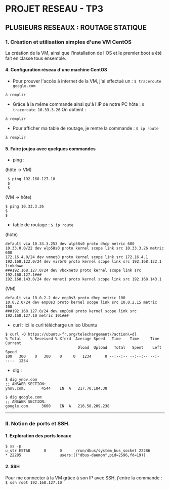 # PROJET RESEAU - TP3
## PLUSIEURS RESEAUX : ROUTAGE STATIQUE


### 1. Création et utilisation simples d'une VM CentOS

La création de la VM, ainsi que	l'installation de l'OS et le premier boot a été	fait en classe tous ensemble.

#### 4.	Configuration réseau d'une machine CentOS

+ Pour prouver l'accès à	internet de la VM, j'ai effectué	un : `$ traceroute google.com`
```
à remplir
```
+ Grâce à la même commande ainsi qu'à l'IP de notre PC hôte : `$ traceroute 10.33.3.26`
On obtient :
```
à remplir
```
+ Pour afficher ma table de routage, je rentre la commande : `$ ip route`
```
à remplir
```

#### 5. Faire joujou avec quelques commandes 

* ping :

(hôte -> VM)
``` 
 $ ping 192.168.127.10
 $
 $
```
(VM -> hôte)
```
$ ping 10.33.3.26
$
$
```
* table de routage :
`$ ip route`

(hôte)
```
default via 10.33.3.253 dev wlp58s0 proto dhcp metric 600 
10.33.0.0/22 dev wlp58s0 proto kernel scope link src 10.33.3.26 metric 600 
172.16.4.0/24 dev vmnet8 proto kernel scope link src 172.16.4.1 
192.168.122.0/24 dev virbr0 proto kernel scope link src 192.168.122.1 linkdown 
###192.168.127.0/24 dev vboxnet0 proto kernel scope link src 192.168.127.1### 
192.168.143.0/24 dev vmnet1 proto kernel scope link src 192.168.143.1 
``` 
(VM)
```
default via 10.0.2.2 dev enp0s3 proto dhcp metric 100
10.0.2.0/24 dev enp0s3 proto kernel scope link src 10.0.2.15 metric 100
###192.168.127.0/24 dev enp0s8 proto kernel scope link src 192.168.127.10 metric 101###
```

* curl :
Ici le curl télécharge un iso Ubuntu
```
$ curl -O https://ubuntu-fr.org/telechargement\?action\=dl
% Total    % Received % Xferd  Average Speed   Time    Time     Time  Current
                                Dload  Upload   Total   Spent    Left  Speed
100   300    0   300    0     0   1234      0 --:--:-- --:--:-- --:--:--  1234
```
* dig :
```
$ dig ynov.com
;; ANSWER SECTION:
ynov.com.		4544	IN	A	217.70.184.38

$ dig google.com
;; ANSWER SECTION:
google.com.		3600	IN	A	216.58.209.238
```
---
### II. Notion de ports et SSH.
#### 1. Exploration des ports locaux

```
$ ss -p
u_str ESTAB      0      0      /run/dbus/system_bus_socket 22286                 * 22285                 users:(("dbus-daemon",pid=2596,fd=19))
```
#### 2.  SSH
Pour me connecter à la VM grâce à son IP avec SSH, j'entre la commande :
`$ ssh root 192.168.127.10`

